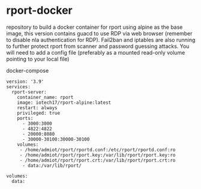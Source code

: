 # rport-docker
repository to build a docker container for rport using alpine as the base image, this version contains guacd to use RDP via web browser (remember to disable nla authentication for RDP).
Fail2ban and iptables are also running to further protect rport from scanner and password guessing attacks.
You will need to add a config file (preferably as a mounted read-only volume pointing to your local file)

docker-compose
```
version: '3.9'
services:
  rport-server:
    container_name: rport
    image: iotech17/rport-alpine:latest
    restart: always
    privileged: true
    ports:
      - 3000:3000
      - 4822:4822
      - 20000:8080
      - 30000-30100:30000-30100
    volumes:
     - /home/admiot/rport/rportd.conf:/etc/rport/rportd.conf:ro
     - /home/admiot/rport/rport.key:/var/lib/rport/rport.key:ro
     - /home/admiot/rport/rport.crt:/var/lib/rport/rport.crt:ro
      - data:/var/lib/rport/

volumes:
  data:
